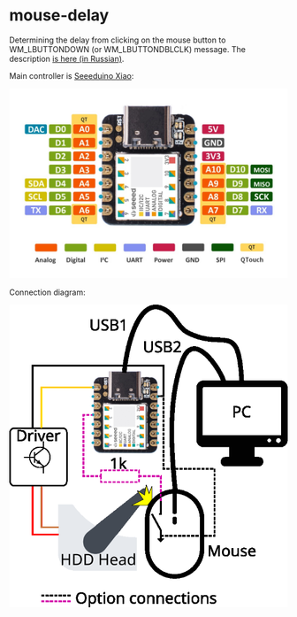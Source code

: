 # mouse-delay
 Determining the delay from clicking on the mouse button to WM_LBUTTONDOWN (or WM_LBUTTONDBLCLK) message. The description [is here (in Russian)](https://www.ixbt.com/printers/mouse-button-delay-method.html).
 
 Main controller is [Seeeduino Xiao](www.seeedstudio.com/Seeeduino-XIAO-Arduino-Microcontroller-SAMD21-Cortex-M0+-p-4426.html):
 
 ![Seeeduino Xiao](https://github.com/KAlexK/mouse-delay/blob/main/pics/Seeeduino-XIAO-pin-out.jpg)
 
 Connection diagram:
 
![Connection diagram](https://github.com/KAlexK/mouse-delay/blob/main/pics/schematic-01.png)